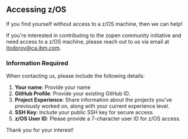 ## Accessing z/OS

If you find yourself without access to a z/OS machine, then we can help!

If you're interested in contributing to the zopen community initiative and need access to a z/OS machine, please reach out to us via email at itodorov@ca.ibm.com.

### Information Required

When contacting us, please include the following details:

1. **Your name**: Provide your name
2. **GitHub Profile**: Provide your existing GitHub ID.
3. **Project Experience**: Share information about the projects you've previously worked on, along with your current experience level.
4. **SSH Key**: Include your public SSH key for secure access.
5. **z/OS User ID**: Please provide a 7-character user ID for z/OS access.

Thank you for your interest!

